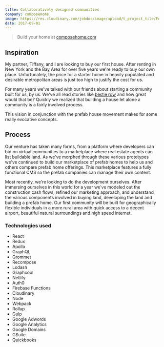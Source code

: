 ```yaml
---
title: Collaboratively designed communities
company: composeHome
image: https://res.cloudinary.com/jobdoc/image/upload/t_project_tile/Fort_Collins_gv6km8.jpg
date: 2017-09-01
---
```


> Build your home at
> <a href="https://www.composehome.com" target="_blank">composehome.com</a>

## Inspiration

My partner, Tiffany, and I are looking to buy our first house. After renting in New York and the Bay Area for over five years we're ready to buy our own place. Unfortunately, the price for a starter home in heavily populated and desirable metropolitan areas is just too high to justify the cost for us.

For many years we've talked with our friends about starting a community built for us, by us. We've all read stories like [bestie row](http://lightersideofrealestate.com/around-the-home/architecture/tiny-house-bestie-row) and how great would that be? Quickly we realized that building a house let alone a community is a fairly involved process. 

This vision in conjunction with the prefab house movement makes for some really evocative concepts.

## Process

Our venture has taken many forms, from a platform where developers can bid on virtual communities to a marketplace where real estate agents can list buildable land. As we've morphed through these various prototypes we've continued to build our marketplace of prefab homes to help us and others compare prefab home offerings. This marketplace features a fully functional CMS so the prefab companies can manage their own content.

Most recently, we're looking to do the development ourselves. After immersing ourselves in this world for a year we've modeled out the construction cash flows, refined our marketing approach, and understand the various components involved in buying land, developing the land and building a prefab home. Our first community will be built for geographically flexible individuals in a more rural area with quick access to a decent airport, beautiful natural surroundings and high speed internet. 

### Technologies used
- React
- Redux
- Apollo
- GraphQL
- Grommet
- Recompose
- Lodash
- Graphcool
- Netlify
- Auth0
- Firebase Functions
- Cloudinary
- Node
- Webpack
- Rollup
- Gulp
- Google Adwords
- Google Analytics
- Google Domains
- GSuite
- Quickbooks

